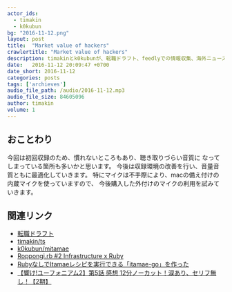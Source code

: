 ```yaml
---
actor_ids:
  - timakin
  - k0kubun
bg: "2016-11-12.png"
layout: post
title:  "Market value of hackers"
crawlertitle: "Market value of hackers"
description: timakinとk0kubunが、転職ドラフト、feedlyでの情報収集、海外ニュースサイト、mitamae、mruby、今期アニメについて話しました。一回目収録の前半です。
date:   2016-11-12 20:09:47 +0700
date_short: 2016-11-12
categories: posts
tags: ['archieves']
audio_file_path: /audio/2016-11-12.mp3
audio_file_size: 84605096
author: timakin
volume: 1
---
```


## おことわり

今回は初回収録のため、慣れないところもあり、聴き取りづらい音質に
なってしまっている箇所も多いかと思います。
今後は収録環境の改善を行い、音量音質ともに最適化していきます。
特にマイクは不手際により、macの備え付けの内蔵マイクを使っていますので、
今後購入した外付けのマイクの利用を試みていきます。

## 関連リンク

- [転職ドラフト](https://job-draft.jp)
- [timakin/ts](https://github.com/timakin/ts)
- [k0kubun/mitamae](https://github.com/k0kubun/mitamae)
- [Roppongi.rb #2 Infrastructure x Ruby](http://roppongirb.connpass.com/event/42633/)
- [RubyなしでItamaeレシピを実行できる「itamae-go」を作った](http://k0kubun.hatenablog.com/entry/2016/07/26/040124)
- [【響け!ユーフォニアム2】第5話 感想 12分ノーカット！涙あり、セリフ無し！【2期】](http://anicobin.ldblog.jp/archives/49915117.html)
